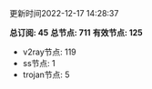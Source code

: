 更新时间2022-12-17 14:28:37

**总订阅: 45**
**总节点: 711**
**有效节点: 125**
- v2ray节点: 119
- ss节点: 1
- trojan节点: 5
